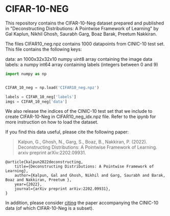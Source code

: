 # CIFAR-10-NEG

This repository contains the CIFAR-10-Neg dataset prepared and published in "Deconstructing Distributions: A Pointwise Framework of Learning" by Gal Kaplun, Nikhil Ghosh, Saurabh Garg, Boaz Barak, Preetum Nakkiran.

The files CIFAR10_neg.npz contains 1000 datapoints from CINIC-10 test set. This file contains the following keys:

data: an 1000x32x32x10 numpy uint8 array containing the image data   
labels: a numpy int64 array containing labels (integers between 0 and 9)  

``` python
import numpy as np


CIFAR_10_neg = np.load('CIFAR10_neg.npz')

labels = CIFAR_10_neg['labels']
imgs = CIFAR_10_neg['data']

```

We also release the indices of the CINIC-10 test set that we include to create CIFAR-10-Neg in CIFAR10_neg_idx.npz file. Refer to the ipynb for more instruction on how to load the dataset. 

If you find this data useful, please cite the following paper: 

> Kalpun, G., Ghosh, N., Garg, S., Boaz, B., Nakkiran, P. (2022). Deconstructing Distributions: A Pointwise Framework of Learning. arxiv preprint arXiv:2202.09931. 
```
@article{kalpun2022deconstructing,
    title={Deconstructing Distributions: A Pointwise Framework of Learning},
    author={Kalpun, Gal and Ghosh, Nikhil and Garg, Saurabh and Barak, Boaz and Nakkiran, Preetum },
    year={2022},
    journal={arXiv preprint arXiv:2202.09931},
}
```

In addition, please consider [citing](https://raw.githubusercontent.com/saurabhgarg1996/CIFAR-10-NEG/main/cinic10_bibtex.txt) the paper accompanying the CINIC-10 data (of which CIFAR-10-Neg is a subset). 
